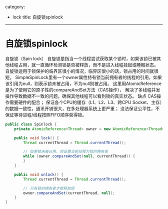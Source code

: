 category: 
- lock
title: 自旋锁spinlock
---
# 自旋锁spinlock
自旋锁（Spin lock）
自旋锁是指当一个线程尝试获取某个锁时，如果该锁已被其他线程占用，就一直循环检测锁是否被释放，而不是进入线程挂起或睡眠状态。
自旋锁适用于锁保护的临界区很小的情况，临界区很小的话，锁占用的时间就很短。
SimpleSpinLock里有一个owner属性持有锁当前拥有者的线程的引用，如果该引用为null，则表示锁未被占用，不为null则被占用。
这里用AtomicReference是为了使用它的原子性的compareAndSet方法（CAS操作），
解决了多线程并发操作导致数据不一致的问题，确保其他线程可以看到锁的真实状态。
缺点
CAS操作需要硬件的配合；
保证各个CPU的缓存（L1、L2、L3、跨CPU Socket、主存）的数据一致性，通讯开销很大，在多处理器系统上更严重；
没法保证公平性，不保证等待进程/线程按照FIFO顺序获得锁。

```java
public class Spinlock {
	private AtomicReference<Thread> owner = new AtomicReference<Thread>();

	public void lock() {
		Thread currentThread = Thread.currentThread();

		// 如果锁未被占用，则设置当前线程为锁的拥有者
		while (owner.compareAndSet(null, currentThread)) {
		}
	}

	public void unlock() {
		Thread currentThread = Thread.currentThread();

		// 只有锁的拥有者才能释放锁
		owner.compareAndSet(currentThread, null);
	}
}
```
